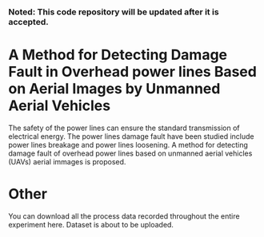 ### Noted: This code repository will be updated after it is accepted.


# A Method for Detecting Damage Fault in Overhead power lines Based on Aerial Images by Unmanned Aerial Vehicles
The safety of the power lines can ensure the standard transmission of electrical energy.  The power lines damage fault have been studied include power lines breakage and power lines loosening.  A method for detecting damage fault of overhead power lines based on unmanned aerial vehicles (UAVs) aerial immages is proposed.


# Other
You can download all the process data recorded throughout the entire experiment here. Dataset is about to be uploaded.

